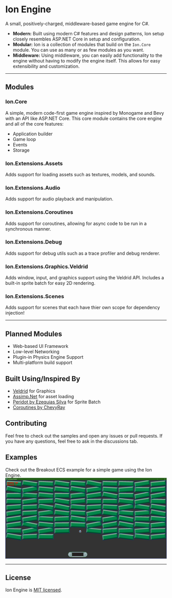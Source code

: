 # Ion Engine
A small, positively-charged, middleware-based game engine for C#.

- **Modern:** Built using modern C# features and design patterns, Ion setup closely resembles ASP.NET Core in setup and configuration.
- **Modular:** Ion is a collection of modules that build on the `Ion.Core` module. You can use as many or as few modules as you want.
- **Middleware:** Using middleware, you can easily add functionality to the engine without having to modify the engine itself. This allows for easy extensibility and customization.

----

## Modules

### Ion.Core
A simple, modern code-first game engine inspired by Monogame and Bevy with an API like ASP.NET Core. This core module contains the core engine and all of the core features:
  - Application builder
  - Game loop
  - Events
  - Storage

### Ion.Extensions.Assets
Adds support for loading assets such as textures, models, and sounds.

### Ion.Extensions.Audio
Adds support for audio playback and manipulation.

### Ion.Extensions.Coroutines
Adds support for coroutines, allowing for async code to be run in a synchronous manner.

### Ion.Extensions.Debug
Adds support for debug utils such as a trace profiler and debug renderer.

### Ion.Extensions.Graphics.Veldrid
Adds window, input, and graphics support using the Veldrid API. Includes a built-in sprite batch for easy 2D rendering.

### Ion.Extensions.Scenes
Adds support for scenes that each have thier own scope for dependency injection!

----

## Planned Modules
 - Web-based UI Framework
 - Low-level Networking
 - Plugin-in Physics Engine Support
 - Multi-platform build support

## Built Using/Inspired By
  - [Veldrid](https://github.com/veldrid/veldrid) for Graphics
  - [Assimp.Net](https://github.com/StirlingLabs/Assimp.Net) for asset loading
  - [Peridot by Ezequias Silva](https://github.com/ezequias2d/peridot) for Sprite Batch
  - [Coroutines by ChevyRay](https://github.com/ChevyRay/Coroutines)

## Contributing

Feel free to check out the samples and open any issues or pull requests. If you have any questions, feel free to ask in the discussions tab.

## Examples

Check out the Breakout ECS example for a simple game using the Ion Engine.
![Breakout ECS Screenshot](./breakout-physics-debug.png)

----

## License
Ion Engine is [MIT licensed](./LICENSE).
